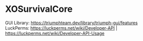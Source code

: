 # XOSurvivalCore

GUI Library: https://triumphteam.dev/library/triumph-gui/features
LuckPerms: https://luckperms.net/wiki/Developer-API | https://luckperms.net/wiki/Developer-API-Usage
